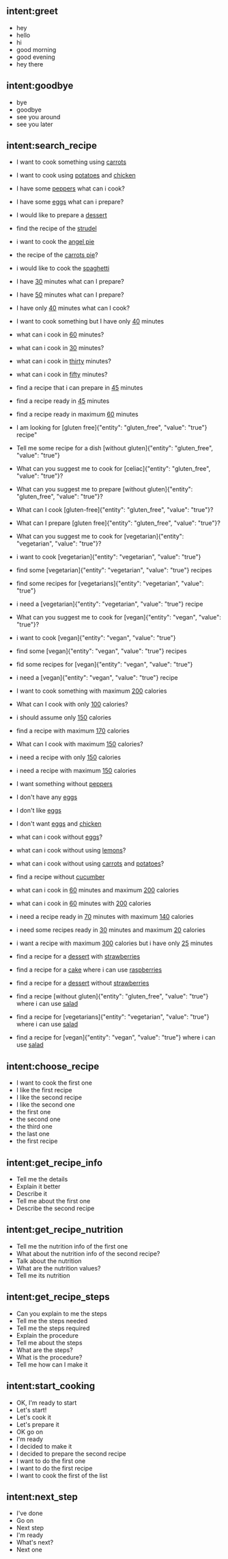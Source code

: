 ## intent:greet
- hey
- hello
- hi
- good morning
- good evening
- hey there

## intent:goodbye
- bye
- goodbye
- see you around
- see you later

## intent:search_recipe
- I want to cook something using [carrots](search_ingredients)
- I want to cook using [potatoes](search_ingredients) and [chicken](search_ingredients)
- I have some [peppers](search_ingredients) what can i cook?
- I have some [eggs](search_ingredients) what can i prepare?

- I would like to prepare a [dessert](search_text)
- find the recipe of the [strudel](search_text)
- i want to cook the [angel pie](search_text)
- the recipe of the [carrots pie](search_text)?
- i would like to cook the [spaghetti](search_text)

- I have [30](max_minutes) minutes what can I prepare?
- I have [50](max_minutes) minutes what can I prepare?
- I have only [40](max_minutes) minutes what can I cook?
- I want to cook something but I have only [40](max_minutes) minutes
- what can i cook in [60](max_minutes) minutes?
- what can i cook in [30](max_minutes) minutes?
- what can i cook in [thirty](max_minutes) minutes?
- what can i cook in [fifty](max_minutes) minutes?
- find a recipe that i can prepare in [45](max_minutes) minutes
- find a recipe ready in [45](max_minutes) minutes
- find a recipe ready in maximum [60](max_minutes) minutes

- I am looking for [gluten free]{"entity": "gluten_free", "value": "true"} recipe"
- Tell me some recipe for a dish [without gluten]{"entity": "gluten_free", "value": "true"}
- What can you suggest me to cook for [celiac]{"entity": "gluten_free", "value": "true"}?
- What can you suggest me to prepare [without gluten]{"entity": "gluten_free", "value": "true"}?
- What can I cook [gluten-free]{"entity": "gluten_free", "value": "true"}?
- What can I prepare [gluten free]{"entity": "gluten_free", "value": "true"}?

- What can you suggest me to cook for [vegetarian]{"entity": "vegetarian", "value": "true"}?
- i want to cook [vegetarian]{"entity": "vegetarian", "value": "true"}
- find some [vegetarian]{"entity": "vegetarian", "value": "true"} recipes
- find some recipes for [vegetarians]{"entity": "vegetarian", "value": "true"}
- i need a [vegetarian]{"entity": "vegetarian", "value": "true"} recipe

- What can you suggest me to cook for [vegan]{"entity": "vegan", "value": "true"}?
- i want to cook [vegan]{"entity": "vegan", "value": "true"}
- find some [vegan]{"entity": "vegan", "value": "true"} recipes
- fid some recipes for [vegan]{"entity": "vegan", "value": "true"}
- i need a [vegan]{"entity": "vegan", "value": "true"} recipe

- I want to cook something with maximum [200](max_calories) calories
- What can I cook with only [100](max_calories) calories?
- i should assume only [150](max_calories) calories
- find a recipe with maximum [170](max_calories) calories
- What can I cook with maximum [150](max_calories) calories?
- i need a recipe with only [150](max_calories) calories
- i need a recipe with maximum [150](max_calories) calories

- I want something without [peppers](avoid_ingredients)
- I don't have any [eggs](avoid_ingredients)
- I don't like [eggs](avoid_ingredients)
- I don't want [eggs](avoid_ingredients) and [chicken](avoid_ingredients)
- what can i cook without [eggs](avoid_ingredients)?
- what can i cook without using [lemons](avoid_ingredients)?
- what can i cook without using [carrots](avoid_ingredients) and [potatoes](avoid_ingredients)?
- find a recipe without [cucumber](avoid_ingredients)

- what can i cook in [60](max_minutes) minutes and maximum [200](max_calories) calories
- what can i cook in [60](max_minutes) minutes with [200](max_calories) calories
- i need a recipe ready in [70](max_minutes) minutes with maximum [140](max_calories) calories
- i need some recipes ready in [30](max_minutes) minutes and maximum [20](max_calories) calories
- i want a recipe with maximum [300](max_calories) calories but i have only [25](max_minutes) minutes

- find a recipe for a [dessert](search_text) with [strawberries](search_ingredients)
- find a recipe for a [cake](search_text) where i can use [raspberries](search_ingredients)

- find a recipe for a [dessert](search_text) without [strawberries](avoid_ingredients)

- find a recipe [without gluten]{"entity": "gluten_free", "value": "true"} where i can use [salad](search_ingredients)

- find a recipe for [vegetarians]{"entity": "vegetarian", "value": "true"} where i can use [salad](search_ingredients)

- find a recipe for [vegan]{"entity": "vegan", "value": "true"} where i can use [salad](search_ingredients)

## intent:choose_recipe
- I want to cook the first one
- I like the first recipe
- I like the second recipe
- I like the second one
- the first one
- the second one
- the third one
- the last one
- the first recipe

## intent:get_recipe_info
- Tell me the details
- Explain it better
- Describe it
- Tell me about the first one
- Describe the second recipe

## intent:get_recipe_nutrition
- Tell me the nutrition info of the first one
- What about the nutrition info of the second recipe?
- Talk about the nutrition
- What are the nutrition values?
- Tell me its nutrition

## intent:get_recipe_steps
- Can you explain to me the steps
- Tell me the steps needed
- Tell me the steps required
- Explain the procedure
- Tell me about the steps
- What are the steps?
- What is the procedure?
- Tell me how can I make it

## intent:start_cooking
- OK, I'm ready to start
- Let's start!
- Let's cook it
- Let's prepare it
- OK go on
- I'm ready
- I decided to make it
- I decided to prepare the second recipe
- I want to do the first one
- I want to do the first recipe
- I want to cook the first of the list

## intent:next_step
- I've done
- Go on
- Next step
- I'm ready
- What's next?
- Next one
